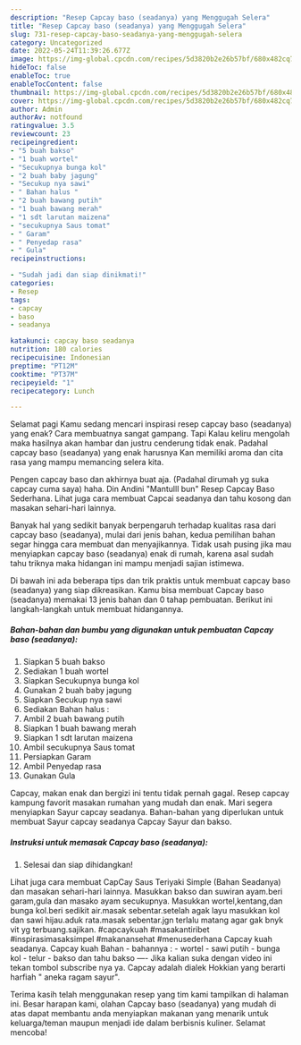 ```yaml
---
description: "Resep Capcay baso (seadanya) yang Menggugah Selera"
title: "Resep Capcay baso (seadanya) yang Menggugah Selera"
slug: 731-resep-capcay-baso-seadanya-yang-menggugah-selera
category: Uncategorized
date: 2022-05-24T11:39:26.677Z
image: https://img-global.cpcdn.com/recipes/5d3820b2e26b57bf/680x482cq70/capcay-baso-seadanya-foto-resep-utama.jpg
hideToc: false
enableToc: true
enableTocContent: false
thumbnail: https://img-global.cpcdn.com/recipes/5d3820b2e26b57bf/680x482cq70/capcay-baso-seadanya-foto-resep-utama.jpg
cover: https://img-global.cpcdn.com/recipes/5d3820b2e26b57bf/680x482cq70/capcay-baso-seadanya-foto-resep-utama.jpg
author: Admin
authorAv: notfound
ratingvalue: 3.5
reviewcount: 23
recipeingredient:
- "5 buah bakso"
- "1 buah wortel"
- "Secukupnya bunga kol"
- "2 buah baby jagung"
- "Secukup nya sawi"
- " Bahan halus "
- "2 buah bawang putih"
- "1 buah bawang merah"
- "1 sdt larutan maizena"
- "secukupnya Saus tomat"
- " Garam"
- " Penyedap rasa"
- " Gula"
recipeinstructions:

- "Sudah jadi dan siap dinikmati!"
categories:
- Resep
tags:
- capcay
- baso
- seadanya

katakunci: capcay baso seadanya 
nutrition: 180 calories
recipecuisine: Indonesian
preptime: "PT12M"
cooktime: "PT37M"
recipeyield: "1"
recipecategory: Lunch

---
```



Selamat pagi Kamu sedang mencari inspirasi resep capcay baso (seadanya) yang enak? Cara membuatnya sangat gampang. Tapi Kalau keliru mengolah maka hasilnya akan hambar dan justru cenderung tidak enak. Padahal capcay baso (seadanya) yang enak harusnya Kan memiliki aroma dan cita rasa yang mampu memancing selera kita.


Pengen capcay baso dan akhirnya buat aja. (Padahal dirumah yg suka capcay cuma saya) haha. Din Andini &#34;Mantulll bun&#34; Resep Capcay Baso Sederhana. Lihat juga cara membuat Capcai seadanya dan tahu kosong dan masakan sehari-hari lainnya.

Banyak hal yang sedikit banyak berpengaruh terhadap kualitas rasa dari capcay baso (seadanya), mulai dari jenis bahan, kedua pemilihan bahan segar hingga cara membuat dan menyajikannya. Tidak usah pusing jika mau menyiapkan capcay baso (seadanya) enak di rumah, karena asal sudah tahu triknya maka hidangan ini mampu menjadi sajian istimewa.


Di bawah ini ada beberapa tips dan trik praktis untuk membuat capcay baso (seadanya) yang siap dikreasikan. Kamu bisa membuat Capcay baso (seadanya) memakai 13 jenis bahan dan 0 tahap pembuatan. Berikut ini langkah-langkah untuk membuat hidangannya.

<!--inarticleads1-->

##### Bahan-bahan dan bumbu yang digunakan untuk pembuatan Capcay baso (seadanya):

1. Siapkan 5 buah bakso
1. Sediakan 1 buah wortel
1. Siapkan Secukupnya bunga kol
1. Gunakan 2 buah baby jagung
1. Siapkan Secukup nya sawi
1. Sediakan  Bahan halus :
1. Ambil 2 buah bawang putih
1. Siapkan 1 buah bawang merah
1. Siapkan 1 sdt larutan maizena
1. Ambil secukupnya Saus tomat
1. Persiapkan  Garam
1. Ambil  Penyedap rasa
1. Gunakan  Gula


Capcay, makan enak dan bergizi ini tentu tidak pernah gagal. Resep capcay kampung favorit masakan rumahan yang mudah dan enak. Mari segera menyiapkan Sayur capcay seadanya. Bahan-bahan yang diperlukan untuk membuat Sayur capcay seadanya Capcay Sayur dan bakso. 

<!--inarticleads2-->

##### Instruksi untuk memasak Capcay baso (seadanya):


1. Selesai dan siap dihidangkan!

Lihat juga cara membuat CapCay Saus Teriyaki Simple (Bahan Seadanya) dan masakan sehari-hari lainnya. Masukkan bakso dan suwiran ayam.beri garam,gula dan masako ayam secukupnya. Masukkan wortel,kentang,dan bunga kol.beri sedikit air.masak sebentar.setelah agak layu masukkan kol dan sawi hijau.aduk rata.masak sebentar.jgn terlalu matang agar gak bnyk vit yg terbuang.sajikan. #capcaykuah #masakantiribet #inspirasimasaksimpel #makanansehat #menusederhana Capcay kuah seadanya. Capcay kuah Bahan - bahannya : - wortel - sawi putih - bunga kol - telur - bakso dan tahu bakso —- Jika kalian suka dengan video ini tekan tombol subscribe nya ya. Capcay adalah dialek Hokkian yang berarti harfiah &#34; aneka ragam sayur&#34;. 

Terima kasih telah menggunakan resep yang tim kami tampilkan di halaman ini. Besar harapan kami, olahan Capcay baso (seadanya) yang mudah di atas dapat membantu anda menyiapkan makanan yang menarik untuk keluarga/teman maupun menjadi ide dalam berbisnis kuliner. Selamat mencoba!

